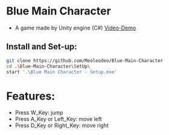 # Blue Main Character
- A game made by Unity engine (C#)
[Video-Demo](https://www.youtube.com/channel/UCmmPqymrwJRLnOILNsLdksg)
## Install and Set-up:
```bash
git clone https://github.com/Meoleodeo/Blue-Main-Character
cd .\Blue-Main-Character\SetUp\
start '.\Blue Main Character - Setup.exe'
```
# Features:
- Press W_Key: jump
- Press A_Key or Left_Key: move left
- Press D_Key or Right_Key: move right


